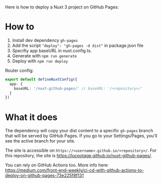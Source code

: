 Here is how to deploy a Nuxt 3 project on GitHub Pages:

# How to

1. Install dev dependency `gh-pages`
2. Add the script `"deploy": "gh-pages -d dist"` in package.json file
3. Specifiy app baseURL in nuxt.config.ts.
4. Generate with `npm run generate`
5. Deploy with `npm run deploy`

Router config:

```ts
export default defineNuxtConfig({
  app: {
    baseURL: '/nuxt-github-pages/' // baseURL: '/<repository>/'
  }
})
```

# What it does

The dependency will copy your dist content to a specific `gh-pages` branch that will be served by GitHub Pages. If you go to your Settings/Pages, you’ll see the active branch for your site.

The site is accessible on `https://<username>.github.io/<repository>/`. For this repository, the site is https://lucpotage.github.io/nuxt-github-pages/.

You can rely on GitHub Actions too. More info here: https://medium.com/front-end-weekly/ci-cd-with-github-actions-to-deploy-on-github-pages-73e225f8f131
